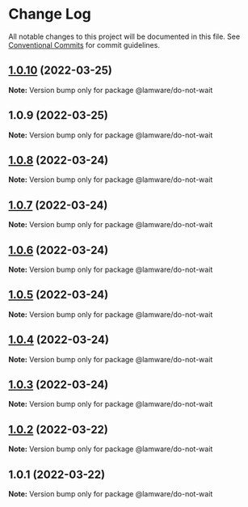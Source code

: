 # Change Log

All notable changes to this project will be documented in this file.
See [Conventional Commits](https://conventionalcommits.org) for commit guidelines.

## [1.0.10](https://github.com/tnotifier/lamware/compare/@lamware/do-not-wait@1.0.9...@lamware/do-not-wait@1.0.10) (2022-03-25)

**Note:** Version bump only for package @lamware/do-not-wait





## 1.0.9 (2022-03-25)

**Note:** Version bump only for package @lamware/do-not-wait





## [1.0.8](https://github.com/tnotifier/lamware/compare/@lamware/do-not-wait@1.0.7...@lamware/do-not-wait@1.0.8) (2022-03-24)

**Note:** Version bump only for package @lamware/do-not-wait





## [1.0.7](https://github.com/tnotifier/lamware/compare/@lamware/do-not-wait@1.0.6...@lamware/do-not-wait@1.0.7) (2022-03-24)

**Note:** Version bump only for package @lamware/do-not-wait





## [1.0.6](https://github.com/tnotifier/lamware/compare/@lamware/do-not-wait@1.0.5...@lamware/do-not-wait@1.0.6) (2022-03-24)

**Note:** Version bump only for package @lamware/do-not-wait





## [1.0.5](https://github.com/tnotifier/lamware/compare/@lamware/do-not-wait@1.0.4...@lamware/do-not-wait@1.0.5) (2022-03-24)

**Note:** Version bump only for package @lamware/do-not-wait





## [1.0.4](https://github.com/tnotifier/lamware/compare/@lamware/do-not-wait@1.0.3...@lamware/do-not-wait@1.0.4) (2022-03-24)

**Note:** Version bump only for package @lamware/do-not-wait





## [1.0.3](https://github.com/tnotifier/lamware/compare/@lamware/do-not-wait@1.0.2...@lamware/do-not-wait@1.0.3) (2022-03-24)

**Note:** Version bump only for package @lamware/do-not-wait





## [1.0.2](https://github.com/tnotifier/lamware/compare/@lamware/do-not-wait@1.0.1...@lamware/do-not-wait@1.0.2) (2022-03-22)

**Note:** Version bump only for package @lamware/do-not-wait





## 1.0.1 (2022-03-22)

**Note:** Version bump only for package @lamware/do-not-wait

